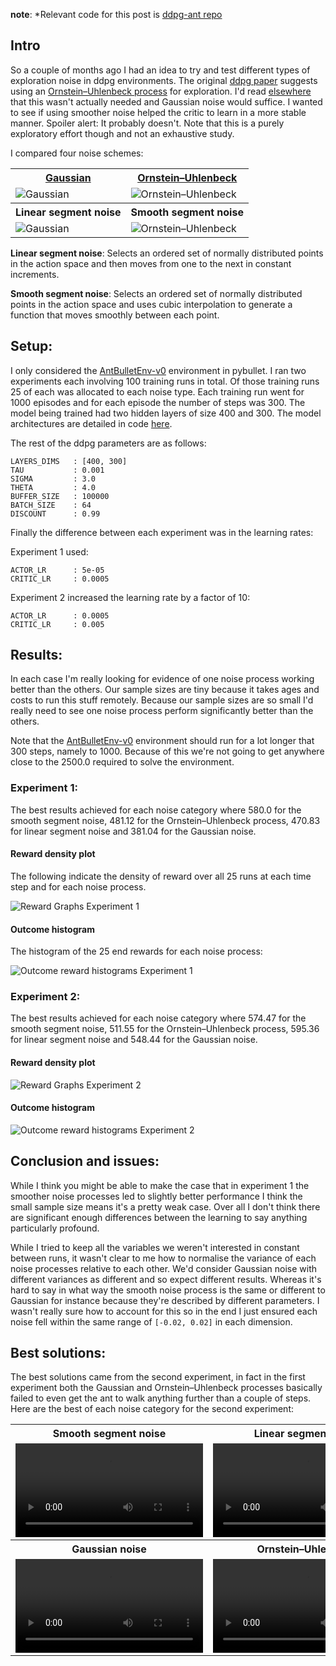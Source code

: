 __note__: *Relevant code for this post is [ddpg-ant repo](https://github.com/mauicv/ddpg-ant)

## Intro

So a couple of months ago I had an idea to try and test different types of exploration noise in ddpg environments. The original [ddpg paper](https://arxiv.org/pdf/1509.02971.pdf) suggests using an [Ornstein–Uhlenbeck process](https://en.wikipedia.org/wiki/Ornstein%E2%80%93Uhlenbeck_process) for exploration. I'd read [elsewhere](https://qr.ae/pG8hlM) that this wasn't actually needed and Gaussian noise would suffice. I wanted to see if using smoother noise helped the critic to learn in a more stable manner. Spoiler alert: It probably doesn't. Note that this is a purely exploratory effort though and not an exhaustive study.

I compared four noise schemes:

<table style="width:100%">
  <tr>
    <th><a href='https://en.wikipedia.org/wiki/Gaussian_noise'>Gaussian</a></th>
    <th><a href='https://en.wikipedia.org/wiki/Ornstein%E2%80%93Uhlenbeck_process'>Ornstein–Uhlenbeck</a></th>
  </tr>
  <tr>
    <td> <img src='/posts/exploration-noise/normal-noise-2.png' alt='Gaussian'></td>
    <td><img src='/posts/exploration-noise/ou-noise-2.png' alt='Ornstein–Uhlenbeck'></td>
  </tr>
  <tr>
    <th>Linear segment noise</th>
    <th>Smooth segment noise</th>
  </tr>
  <tr>
    <td><img src='/posts/exploration-noise/ls-noise-2.png' alt='Gaussian'></td>
    <td><img src='/posts/exploration-noise/sn-noise-2.png' alt='Ornstein–Uhlenbeck'></td>
  </tr>
</table>

__Linear segment noise__: Selects an ordered set of normally distributed points in the action space and then moves from one to the next in constant increments.

__Smooth segment noise__: Selects an ordered set of normally distributed points in the action space and uses cubic interpolation to generate a function that moves smoothly between each point.

## Setup:

I only considered the [AntBulletEnv-v0](https://pybullet.org/wordpress/) environment in pybullet. I ran two experiments each involving 100 training runs in total. Of those training runs 25 of each was allocated to each noise type. Each training run went for 1000 episodes and for each episode the number of steps was 300. The model being trained had two hidden layers of size 400 and 300. The model architectures are detailed in code [here](https://github.com/mauicv/ddpg-ant/blob/main/src/model.py).

The rest of the ddpg parameters are as follows:

```
LAYERS_DIMS   : [400, 300]
TAU           : 0.001
SIGMA         : 3.0
THETA         : 4.0
BUFFER_SIZE   : 100000
BATCH_SIZE    : 64
DISCOUNT      : 0.99
```

Finally the difference between each experiment was in the learning rates:

Experiment 1 used:

```
ACTOR_LR      : 5e-05
CRITIC_LR     : 0.0005
```

Experiment 2 increased the learning rate by a factor of 10:

```
ACTOR_LR      : 0.0005
CRITIC_LR     : 0.005
```


## Results:

In each case I'm really looking for evidence of one noise process working better than the others. Our sample sizes are tiny because it takes ages and costs to run this stuff remotely. Because our sample sizes are so small I'd really need to see one noise process perform significantly better than the others.

Note that the [AntBulletEnv-v0](https://github.com/bulletphysics/bullet3/blob/93be7e644024e92df13b454a4a0b0fcd02b21b10/examples/pybullet/gym/pybullet_envs/__init__.py#L200) environment should run for a lot longer that 300 steps, namely to 1000. Because of this we're not going to get anywhere close to the 2500.0 required to solve the environment.

### Experiment 1:

The best results achieved for each noise category where 580.0 for the smooth segment noise, 481.12 for the Ornstein–Uhlenbeck process, 470.83 for linear segment noise and 381.04 for the Gaussian noise.


#### Reward density plot

The following indicate the density of reward over all 25 runs at each time step and for each noise process.

![Reward Graphs Experiment 1](/posts/exploration-noise/noise-schema-rewards-exp-1.png)

#### Outcome histogram

The histogram of the 25 end rewards for each noise process:

![Outcome reward histograms Experiment 1](/posts/exploration-noise/hist-plot-mean-rewards-exp-1.png)

### Experiment 2:

The best results achieved for each noise category where 574.47 for the smooth segment noise, 511.55 for the Ornstein–Uhlenbeck process, 595.36 for linear segment noise and 548.44 for the Gaussian noise.

#### Reward density plot

![Reward Graphs Experiment 2](/posts/exploration-noise/noise-schema-rewards-exp-2.png)

#### Outcome histogram

![Outcome reward histograms Experiment 2](/posts/exploration-noise/hist-plot-mean-rewards-exp-2.png)


## Conclusion and issues:

While I think you might be able to make the case that in experiment 1 the smoother noise processes led to slightly better performance I think the small sample size means it's a pretty weak case. Over all I don't think there are significant enough differences between the learning to say anything particularly profound.

While I tried to keep all the variables we weren't interested in constant between runs, it wasn't clear to me how to normalise the variance of each noise processes relative to each other. We'd consider Gaussian noise with different variances as different and so expect different results. Whereas it's hard to say in what way the smooth noise process is the same or different to Gaussian for instance because they're described by different parameters. I wasn't really sure how to account for this so in the end I just ensured each noise fell within the same range of `[-0.02, 0.02]` in each dimension.

## Best solutions:

The best solutions came from the second experiment, in fact in the first experiment both the Gaussian and Ornstein–Uhlenbeck processes basically failed to even get the ant to walk anything further than a couple of steps. Here are the best of each noise category for the second experiment:

<table style="width:100%">
  <tr>
    <th>Smooth segment noise</th>
    <th>Linear segment noise</th>
  </tr>
  <tr>
    <td><video src='/posts/exploration-noise/ssn-exp-2.mp4' alt='' controls></td>
    <td><video src='/posts/exploration-noise/lsn-exp-2.mp4' alt='' controls></td>
  </tr>
  <tr>
    <th>Gaussian noise</th>
    <th>Ornstein–Uhlenbeck</th>
  </tr>
  <tr>
    <td><video src='/posts/exploration-noise/n-exp-2.mp4' alt='' controls></td>
    <td><video src='/posts/exploration-noise/ou-exp-2.mp4' alt='' controls></td>
  </tr>
</table>
